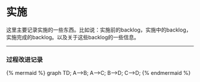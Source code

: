 # 实施

这里主要记录实施的一些东西。比如说：实施前的backlog，实施中的backlog，实施完成的backlog。以及关于这些backlog的一些信息。

-----------------------------------------------

### 过程改进记录


{% mermaid %}
graph TD;
  A-->B;
  A-->C;
  B-->D;
  C-->D;
{% endmermaid %}